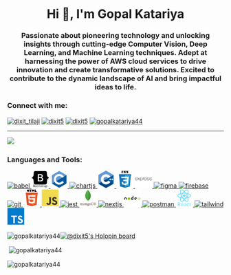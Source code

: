 <h1 align="center">Hi 👋, I'm Gopal Katariya</h1>

<h3 align="center">Passionate about pioneering technology and unlocking insights through cutting-edge Computer Vision, Deep Learning, and Machine Learning techniques. Adept at harnessing the power of AWS cloud services to drive innovation and create transformative solutions. Excited to contribute to the dynamic landscape of AI and bring impactful ideas to life.</h3>


<h3 align="left">Connect with me:</h3>
<p align="left">
<a href="https://twitter.com/GopalKatariya44" target="blank"><img align="center" src="https://assets-global.website-files.com/64760069e93084646c9ee428/64c2bb00cc53d81d58842318_og-twitter-x.png" alt="dixit_tilaji" height="30" width="40" /></a>
<a href="https://www.linkedin.com/in/gopalkatariya44/" target="blank"><img align="center" src="https://raw.githubusercontent.com/rahuldkjain/github-profile-readme-generator/master/src/images/icons/Social/linked-in-alt.svg" alt="dixit5" height="30" width="40" /></a>
<a href="https://www.codechef.com/users/gopalk44" target="blank"><img align="center" src="https://cdn.jsdelivr.net/npm/simple-icons@3.1.0/icons/codechef.svg" alt="dixit5" height="30" width="40" /></a>
<a href="https://www.leetcode.com/gopalkatariya44" target="blank"><img align="center" src="https://raw.githubusercontent.com/rahuldkjain/github-profile-readme-generator/master/src/images/icons/Social/leet-code.svg" alt="gopalkatariya44" height="30" width="40" /></a>
</p>

---
[![](https://visitcount.itsvg.in/api?id=gopalkatariya44&icon=7&color=9)](https://visitcount.itsvg.in)
<h3 align="left">Languages and Tools:</h3>
<p align="left"> <a href="https://babeljs.io/" target="_blank" rel="noreferrer"> <img src="https://www.vectorlogo.zone/logos/babeljs/babeljs-icon.svg" alt="babel" width="40" height="40"/> </a> <a href="https://getbootstrap.com" target="_blank" rel="noreferrer"> <img src="https://raw.githubusercontent.com/devicons/devicon/master/icons/bootstrap/bootstrap-plain-wordmark.svg" alt="bootstrap" width="40" height="40"/> </a> <a href="https://www.cprogramming.com/" target="_blank" rel="noreferrer"> <img src="https://raw.githubusercontent.com/devicons/devicon/master/icons/c/c-original.svg" alt="c" width="40" height="40"/> </a> <a href="https://www.chartjs.org" target="_blank" rel="noreferrer"> <img src="https://www.chartjs.org/media/logo-title.svg" alt="chartjs" width="40" height="40"/> </a> <a href="https://www.w3schools.com/cpp/" target="_blank" rel="noreferrer"> <img src="https://raw.githubusercontent.com/devicons/devicon/master/icons/cplusplus/cplusplus-original.svg" alt="cplusplus" width="40" height="40"/> </a> <a href="https://www.w3schools.com/css/" target="_blank" rel="noreferrer"> <img src="https://raw.githubusercontent.com/devicons/devicon/master/icons/css3/css3-original-wordmark.svg" alt="css3" width="40" height="40"/> </a> <a href="https://expressjs.com" target="_blank" rel="noreferrer"> <img src="https://raw.githubusercontent.com/devicons/devicon/master/icons/express/express-original-wordmark.svg" alt="express" width="40" height="40"/> </a> <a href="https://www.figma.com/" target="_blank" rel="noreferrer"> <img src="https://www.vectorlogo.zone/logos/figma/figma-icon.svg" alt="figma" width="40" height="40"/> </a> <a href="https://firebase.google.com/" target="_blank" rel="noreferrer"> <img src="https://www.vectorlogo.zone/logos/firebase/firebase-icon.svg" alt="firebase" width="40" height="40"/> </a> <a href="https://git-scm.com/" target="_blank" rel="noreferrer"> <img src="https://www.vectorlogo.zone/logos/git-scm/git-scm-icon.svg" alt="git" width="40" height="40"/> </a> <a href="https://www.w3.org/html/" target="_blank" rel="noreferrer"> <img src="https://raw.githubusercontent.com/devicons/devicon/master/icons/html5/html5-original-wordmark.svg" alt="html5" width="40" height="40"/> </a> <a href="https://developer.mozilla.org/en-US/docs/Web/JavaScript" target="_blank" rel="noreferrer"> <img src="https://raw.githubusercontent.com/devicons/devicon/master/icons/javascript/javascript-original.svg" alt="javascript" width="40" height="40"/> </a> <a href="https://jestjs.io" target="_blank" rel="noreferrer"> <img src="https://www.vectorlogo.zone/logos/jestjsio/jestjsio-icon.svg" alt="jest" width="40" height="40"/> </a> <a href="https://www.mongodb.com/" target="_blank" rel="noreferrer"> <img src="https://raw.githubusercontent.com/devicons/devicon/master/icons/mongodb/mongodb-original-wordmark.svg" alt="mongodb" width="40" height="40"/> </a> <a href="https://nextjs.org/" target="_blank" rel="noreferrer"> <img src="https://cdn.worldvectorlogo.com/logos/nextjs-2.svg" alt="nextjs" width="40" height="40"/> </a> <a href="https://nodejs.org" target="_blank" rel="noreferrer"> <img src="https://raw.githubusercontent.com/devicons/devicon/master/icons/nodejs/nodejs-original-wordmark.svg" alt="nodejs" width="40" height="40"/> </a> <a href="https://postman.com" target="_blank" rel="noreferrer"> <img src="https://www.vectorlogo.zone/logos/getpostman/getpostman-icon.svg" alt="postman" width="40" height="40"/> </a> <a href="https://reactjs.org/" target="_blank" rel="noreferrer"> <img src="https://raw.githubusercontent.com/devicons/devicon/master/icons/react/react-original-wordmark.svg" alt="react" width="40" height="40"/> </a> <a href="https://tailwindcss.com/" target="_blank" rel="noreferrer"> <img src="https://www.vectorlogo.zone/logos/tailwindcss/tailwindcss-icon.svg" alt="tailwind" width="40" height="40"/> </a> <a href="https://www.typescriptlang.org/" target="_blank" rel="noreferrer"> <img src="https://raw.githubusercontent.com/devicons/devicon/master/icons/typescript/typescript-original.svg" alt="typescript" width="40" height="40"/> </a> </p>

<!-- Proudly created with GPRM ( https://gprm.itsvg.in ) -->
<p><img align="left" src="https://github-readme-stats.vercel.app/api/top-langs?username=gopalkatariya44&show_icons=true&locale=en&layout=compact" alt="gopalkatariya44" /></p>

[![@dixit5's Holopin board](https://holopin.io/api/user/board?user=dixit5)](https://holopin.io/@dixit5)
<p>&nbsp;<img align="center" src="https://github-readme-stats.vercel.app/api?username=gopalkatariya44&show_icons=true&locale=en" alt="gopalkatariya44" /></p>

<p><img align="center" src="https://github-readme-streak-stats.herokuapp.com/?user=gopalkatariya44&" alt="gopalkatariya44" /></p>
